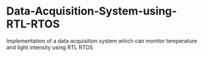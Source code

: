 # Data-Acquisition-System-using-RTL-RTOS
Implementation of a data acquisition system which can monitor temperature and light intensity using RTL RTOS
